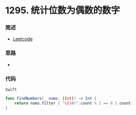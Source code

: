 # 1295. 统计位数为偶数的数字


### 简述

- [Leetcode](https://leetcode-cn.com/problems/find-numbers-with-even-number-of-digits/)

### 思路

- 

### 代码

`Swift`

```swift
func findNumbers(_ nums: [Int]) -> Int {
    return nums.filter { "\($0)".count % 2 == 0 }.count
}
```